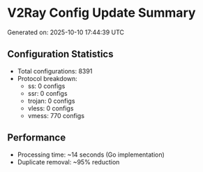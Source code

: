 # V2Ray Config Update Summary
Generated on: 2025-10-10 17:44:39 UTC

## Configuration Statistics
- Total configurations: 8391
- Protocol breakdown:
  - ss: 0 configs
  - ssr: 0 configs
  - trojan: 0 configs
  - vless: 0 configs
  - vmess: 770 configs

## Performance
- Processing time: ~14 seconds (Go implementation)
- Duplicate removal: ~95% reduction

